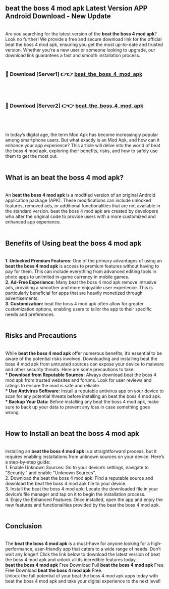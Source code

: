 ## beat the boss 4 mod apk Latest Version APP Android Download - New Update
<br>
Are you searching for the latest version of the <strong>beat the boss 4 mod apk</strong>? Look no further! We provide a free and secure download link for the official beat the boss 4 mod apk, ensuring you get the most up-to-date and trusted version. Whether you're a new user or someone looking to upgrade, our download link guarantees a fast and smooth installation process.
<br>
<br>
<h3>🔴 Download [Server1] 👉👉 <a href="https://modyolo.store/beat+the+boss+4+mod+apk">beat_the_boss_4_mod_apk</a></h3><br>
<br>
<h3>🔴 Download [Server2] 👉👉 <a href="https://modyolo.store/beat+the+boss+4+mod+apk">beat_the_boss_4_mod_apk</a></h3><br>
<br>
<br>
In today’s digital age, the term Mod Apk has become increasingly popular among smartphone users. But what exactly is an Mod Apk, and how can it enhance your app experience? This article will delve into the world of beat the boss 4 mod apk, exploring their benefits, risks, and how to safely use them to get the most out.
<br>
<br>
<h2>What is an beat the boss 4 mod apk?</h2>
<br>
An <strong>beat the boss 4 mod apk</strong> is a modified version of an original Android application package (APK). These modifications can include unlocked features, removed ads, or additional functionalities that are not available in the standard version. beat the boss 4 mod apk are created by developers who alter the original code to provide users with a more customized and enhanced app experience.
<br>
<br>
<h2>Benefits of Using beat the boss 4 mod apk</h2>
<br>
<strong> 1. Unlocked Premium Features:</strong> One of the primary advantages of using an <strong>beat the boss 4 mod apk</strong> is access to premium features without having to pay for them. This can include everything from advanced editing tools in photo apps to unlimited in-game currency in mobile games.
<br>
<strong> 2. Ad-Free Experience:</strong> Many beat the boss 4 mod apk remove intrusive ads, providing a smoother and more enjoyable user experience. This is particularly beneficial for apps that are heavily monetized through advertisements.
<br>
<strong> 3. Customization:</strong> beat the boss 4 mod apk often allow for greater customization options, enabling users to tailor the app to their specific needs and preferences.
<br>
<br>
<h2>Risks and Precautions</h2>
<br>
While <strong>beat the boss 4 mod apk</strong> offer numerous benefits, it’s essential to be aware of the potential risks involved. Downloading and installing beat the boss 4 mod apk from untrusted sources can expose your device to malware and other security threats. Here are some precautions to take:
<br>
<strong> * Download from Reputable Sources:</strong> Always download beat the boss 4 mod apk from trusted websites and forums. Look for user reviews and ratings to ensure the mod is safe and reliable.
<br>
<strong> * Use Antivirus Software:</strong> Install a reputable antivirus app on your device to scan for any potential threats before installing an beat the boss 4 mod apk.
<br>
<strong> * Backup Your Data:</strong> Before installing any beat the boss 4 mod apk, make sure to back up your data to prevent any loss in case something goes wrong.
<br>
<br>
<h2>How to Install an beat the boss 4 mod apk</h2>
<br>
Installing an <strong>beat the boss 4 mod apk</strong> is a straightforward process, but it requires enabling installations from unknown sources on your device. Here’s a step-by-step guide:
<br>
 1. Enable Unknown Sources: Go to your device’s settings, navigate to "Security," and enable "Unknown Sources".
<br>
 2. Download the beat the boss 4 mod apk: Find a reputable source and download the beat the boss 4 mod apk file to your device.
<br>
 3. Install the beat the boss 4 mod apk: Locate the downloaded file in your device’s file manager and tap on it to begin the installation process.
<br>
 4. Enjoy the Enhanced Features: Once installed, open the app and enjoy the new features and functionalities provided by the beat the boss 4 mod apk.
<br>
<br>
<h2><strong>Conclusion</strong></h2>
<br>
The <strong>beat the boss 4 mod apk</strong> is a must-have for anyone looking for a high-performance, user-friendly app that caters to a wide range of needs. Don’t wait any longer! Click the link below to download the latest version of beat the boss 4 mod apk and unlock all its incredible features today.
<br>
<strong>beat the boss 4 mod apk</strong> Free Download Full <strong>beat the boss 4 mod apk</strong> Free Free Download <strong>beat the boss 4 mod apk</strong> Free.
<br>
Unlock the full potential of your beat the boss 4 mod apk apps today with beat the boss 4 mod apk and take your digital experience to the next level!
